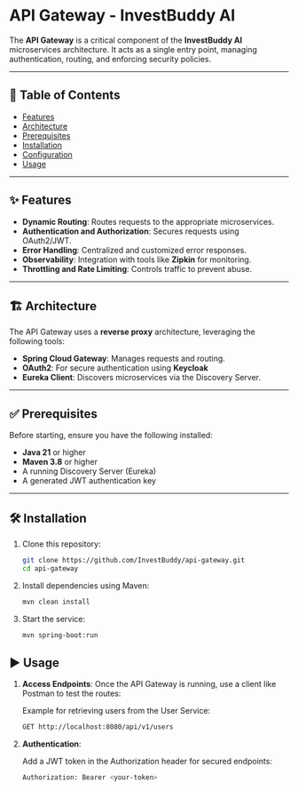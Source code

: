 # API Gateway - InvestBuddy AI

The **API Gateway** is a critical component of the **InvestBuddy AI** microservices architecture. It acts as a single entry point, managing authentication, routing, and enforcing security policies.

---

## 📜 Table of Contents

- [Features](#-features)
- [Architecture](#-architecture)
- [Prerequisites](#-prerequisites)
- [Installation](#-installation)
- [Configuration](#-configuration)
- [Usage](#-usage)

---

## ✨ Features

- **Dynamic Routing**: Routes requests to the appropriate microservices.
- **Authentication and Authorization**: Secures requests using OAuth2/JWT.
- **Error Handling**: Centralized and customized error responses.
- **Observability**: Integration with tools like **Zipkin** for monitoring.
- **Throttling and Rate Limiting**: Controls traffic to prevent abuse.

---

## 🏗️ Architecture

The API Gateway uses a **reverse proxy** architecture, leveraging the following tools:
- **Spring Cloud Gateway**: Manages requests and routing.
- **OAuth2**: For secure authentication using **Keycloak**
- **Eureka Client**: Discovers microservices via the Discovery Server.

---

## ✅ Prerequisites

Before starting, ensure you have the following installed:

- **Java 21** or higher
- **Maven 3.8** or higher
- A running Discovery Server (Eureka)
- A generated JWT authentication key

---

## 🛠️ Installation

1. Clone this repository:

   ```bash
   git clone https://github.com/InvestBuddy/api-gateway.git
   cd api-gateway
   
2. Install dependencies using Maven:

    ```bash
   mvn clean install
   
3. Start the service:

    ```bash
   mvn spring-boot:run
   
## ▶️ Usage

1. **Access Endpoints**: Once the API Gateway is running, use a client like Postman to test the routes:

    Example for retrieving users from the User Service:

    ```bash
   GET http://localhost:8080/api/v1/users

2. **Authentication**:

    Add a JWT token in the Authorization header for secured endpoints:

    ```bash
    Authorization: Bearer <your-token>